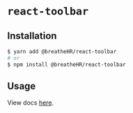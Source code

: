 # `react-toolbar`

## Installation

```sh
$ yarn add @breatheHR/react-toolbar
# or
$ npm install @breatheHR/react-toolbar
```

## Usage

View docs [here](https://radix-ui.com/primitives/docs/components/toolbar).
